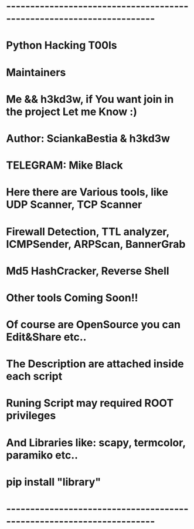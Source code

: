 # ---------------------------------------------------------------------
# Python Hacking T00ls 
#
# Maintainers
# Me && h3kd3w, if You want join in the project Let me Know :)
#
# Author: SciankaBestia & h3kd3w
# TELEGRAM: Mike Black
#
# Here there are Various tools, like UDP Scanner, TCP Scanner
# Firewall Detection, TTL analyzer, ICMPSender, ARPScan, BannerGrab
# Md5 HashCracker, Reverse Shell
# 
# Other tools Coming Soon!!
# Of course are OpenSource you can Edit&Share etc..
#
# The Description are attached inside each script
# Runing Script may required ROOT privileges
# And Libraries like: scapy, termcolor, paramiko etc..
# pip install "library"
# ---------------------------------------------------------------------
